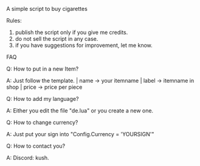 A simple script to buy cigarettes

Rules:
1. publish the script only if you give me credits.
2. do not sell the script in any case.
3. if you have suggestions for improvement, let me know.



FAQ

Q: How to put in a new Item?

A: Just follow the template. | name -> your itemname | label -> itemname in shop | price -> price per piece

Q: How to add my language?

A: Either you edit the file "de.lua" or you create a new one.

Q: How to change currency?

A: Just put your sign into "Config.Currency = 'YOURSIGN'"

Q: How to contact you?

A: Discord: kush.
